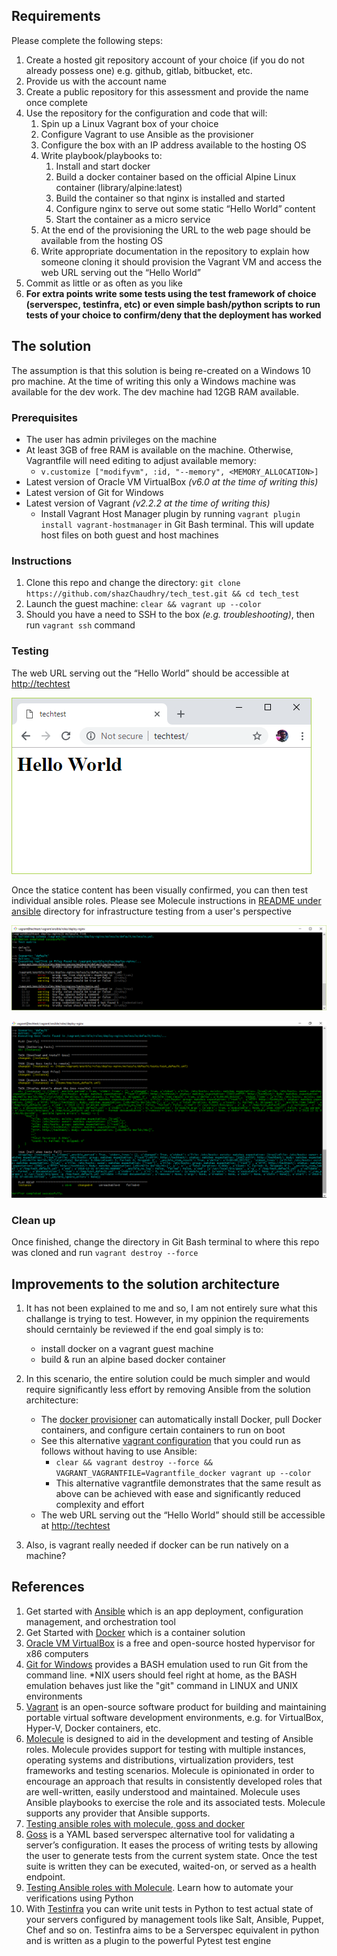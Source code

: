 ## Requirements
Please complete the following steps:
1. Create a hosted git repository account of your choice (if you do not already possess one) e.g. github, gitlab, bitbucket, etc.
2. Provide us with the account name
3. Create a public repository for this assessment and provide the name once complete
4. Use the repository for the configuration and code that will:
    1. Spin up a Linux Vagrant box of your choice
    2. Configure Vagrant to use Ansible as the provisioner
    3. Configure the box with an IP address available to the hosting OS
    4. Write playbook/playbooks to:
        1. Install and start docker
        2. Build a docker container based on the official Alpine Linux container (library/alpine:latest)
        3. Build the container so that nginx is installed and started
        4. Configure nginx to serve out some static “Hello World” content
        5. Start the container as a micro service
    5. At the end of the provisioning the URL to the web page should be available from the hosting OS
    6. Write appropriate documentation in the repository to explain how someone cloning it should provision the Vagrant VM and access the web URL serving out the “Hello World”
5. Commit as little or as often as you like
6. **For extra points write some tests using the test framework of choice (serverspec, testinfra, etc) or even simple bash/python scripts to run tests of your choice to confirm/deny that the deployment has worked**

## The solution
The assumption is that this solution is being re-created on a Windows 10 pro machine. At the time of writing this only a Windows machine was available for the dev work. The dev machine had 12GB RAM available.

### Prerequisites
- The user has admin privileges on the machine
- At least 3GB of free RAM is available on the machine. Otherwise, Vagrantfile will need editing to adjust available memory:
  - `v.customize ["modifyvm", :id, "--memory", <MEMORY_ALLOCATION>]`
- Latest version of Oracle VM VirtualBox _(v6.0 at the time of writing this)_
- Latest version of Git for Windows
- Latest version of Vagrant _(v2.2.2 at the time of writing this)_
  - Install Vagrant Host Manager plugin by running `vagrant plugin install vagrant-hostmanager` in Git Bash terminal. This will update host files on both guest and host machines

### Instructions
1. Clone this repo and change the directory: `git clone https://github.com/shazChaudhry/tech_test.git && cd tech_test`
1. Launch the guest machine: `clear && vagrant up --color`
2. Should you have a need to SSH to the box _(e.g. troubleshooting)_, then run `vagrant ssh` command

### Testing
The web URL serving out the “Hello World” should be accessible at [http://techtest](http://techtest)

![alt text](pics/static_content.png "Static content")

Once the statice content has been visually confirmed, you can then test individual ansible roles. Please see Molecule instructions in [README under ansible](./ansible/README.md) directory for infrastructure testing from a user's perspective

![alt text](pics/test_result_1.png "Static content")

![alt text](pics/test_result_2.png "Static content")

### Clean up
Once finished, change the directory in Git Bash terminal to where this repo was cloned and run `vagrant destroy --force`

## Improvements to the solution architecture
1. It has not been explained to me and so, I am not entirely sure what this challange is trying to test. However, in my oppinion the requirements should cerntainly be reviewed if the end goal simply is to:
    - install docker on a vagrant guest machine
    - build & run an alpine based docker container

1. In this scenario, the entire solution could be much simpler and would require significantly less effort by removing Ansible from the solution architecture:
    - The [docker provisioner](https://www.vagrantup.com/docs/provisioning/docker.html) can automatically install Docker, pull Docker containers, and configure certain containers to run on boot
    - See this alternative [vagrant configuration](./Vagrantfile_docker) that you could run as follows without having to use Ansible:
      - `clear && vagrant destroy --force && VAGRANT_VAGRANTFILE=Vagrantfile_docker vagrant up --color`
      - This alternative vagrantfile demonstrates that the same result as above can be achieved with ease and significantly reduced complexity and effort
    - The web URL serving out the “Hello World” should still be accessible at [http://techtest](http://techtest)

1. Also, is vagrant really needed if docker can be run natively on a machine?

## References
1. Get started with [Ansible](https://www.ansible.com/resources/get-started) which is an app deployment, configuration management, and orchestration tool
2. Get Started with [Docker](https://www.docker.com/get-started) which is a container solution
1. [Oracle VM VirtualBox](https://www.virtualbox.org/wiki/Downloads) is a free and open-source hosted hypervisor for x86 computers
1. [Git for Windows](https://git-scm.com/downloads) provides a BASH emulation used to run Git from the command line. *NIX users should feel right at home, as the BASH emulation behaves just like the "git" command in LINUX and UNIX environments
1. [Vagrant](https://www.vagrantup.com/intro/getting-started/install.html) is an open-source software product for building and maintaining portable virtual software development environments, e.g. for VirtualBox, Hyper-V, Docker containers, etc.
1. [Molecule](https://molecule.readthedocs.io/en/latest/) is designed to aid in the development and testing of Ansible roles. Molecule provides support for testing with multiple instances, operating systems and distributions, virtualization providers, test frameworks and testing scenarios. Molecule is opinionated in order to encourage an approach that results in consistently developed roles that are well-written, easily understood and maintained. Molecule uses Ansible playbooks to exercise the role and its associated tests. Molecule supports any provider that Ansible supports.
1. [Testing ansible roles with molecule, goss and docker](http://linora-solutions.nl/post/testing_ansible_roles_with_molecule_goss_and_docker/)
1. [Goss](https://github.com/aelsabbahy/goss) is a YAML based serverspec alternative tool for validating a server’s configuration. It eases the process of writing tests by allowing the user to generate tests from the current system state. Once the test suite is written they can be executed, waited-on, or served as a health endpoint.
1. [Testing Ansible roles with Molecule](https://opensource.com/article/18/12/testing-ansible-roles-molecule). Learn how to automate your verifications using Python
1. With [Testinfra](https://testinfra.readthedocs.io/en/latest/) you can write unit tests in Python to test actual state of your servers configured by management tools like Salt, Ansible, Puppet, Chef and so on. Testinfra aims to be a Serverspec equivalent in python and is written as a plugin to the powerful Pytest test engine
